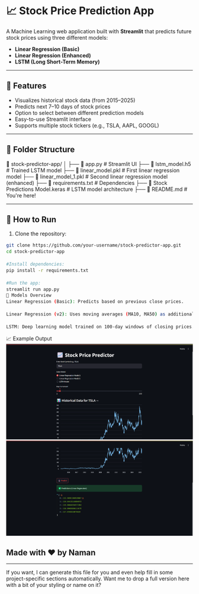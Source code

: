 # 📈 Stock Price Prediction App

A Machine Learning web application built with **Streamlit** that predicts future stock prices using three different models:
- **Linear Regression (Basic)**
- **Linear Regression (Enhanced)**
- **LSTM (Long Short-Term Memory)**

---

## 🚀 Features

- Visualizes historical stock data (from 2015–2025)
- Predicts next 7–10 days of stock prices
- Option to select between different prediction models
- Easy-to-use Streamlit interface
- Supports multiple stock tickers (e.g., TSLA, AAPL, GOOGL)

---

## 📂 Folder Structure

📁 stock-predictor-app/ │
├── 📄 app.py # Streamlit UI
├── 📄 lstm_model.h5 # Trained LSTM model 
├── 📄 linear_model.pkl  # First linear regression model 
├── 📄 linear_model_1.pkl # Second linear regression model (enhanced) 
├── 📄 requirements.txt # Dependencies
├── 📄 Stock Predictions Model.keras # LSTM model architecture
├── 📄 README.md # You're here! 

---

## 🔧 How to Run

1. Clone the repository:
```bash
git clone https://github.com/your-username/stock-predictor-app.git
cd stock-predictor-app

#Install dependencies:
pip install -r requirements.txt

#Run the app:
streamlit run app.py
🧠 Models Overview
Linear Regression (Basic): Predicts based on previous close prices.

Linear Regression (v2): Uses moving averages (MA10, MA50) as additional features.

LSTM: Deep learning model trained on 100-day windows of closing prices.
```
📈 Example Output
![SS1](data/image.png)
![SS2](data/image-1.png)

## Made with ❤️ by Naman

---

If you want, I can generate this file for you and even help fill in some project-specific sections automatically. Want me to drop a full version here with a bit of your styling or name on it?

